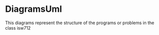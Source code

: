 # DiagramsUml
This diagrams represent the structure of the programs or problems in the class isw712
